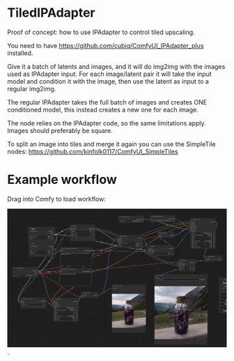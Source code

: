
# TiledIPAdapter

Proof of concept: how to use IPAdapter to control tiled upscaling. 

You need to have https://github.com/cubiq/ComfyUI_IPAdapter_plus installed.

Give it a batch of latents and images, and it will do img2img with the images used as IPAdapter input. For each image/latent pair it will take the input model and condition it with the image, then use the latent as input to a regular img2img. 

The regular IPAdapter takes the full batch of images and creates ONE conditioned model, this instead creates a new one for each image.

The node relies on the IPAdapter code, so the same limitations apply. Images should preferably be square.

To split an image into tiles and merge it again you can use the SimpleTile nodes: https://github.com/kinfolk0117/ComfyUI_SimpleTiles 


# Example workflow
Drag into Comfy to load workflow:

![Image showing an example workflow](out.png "Example workflow").

